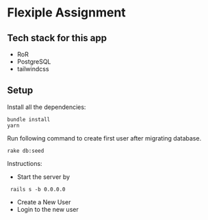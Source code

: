 # Flexiple Assignment

## Tech stack for this app

- RoR
- PostgreSQL
- tailwindcss

## Setup
Install all the dependencies:
```
bundle install
yarn
```
Run following command to create first user after migrating database.

```
rake db:seed
```

Instructions:
- Start the server by 
```
 rails s -b 0.0.0.0

```
- Create a New User
- Login to the new user
